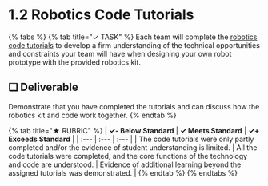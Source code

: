 # 1.2 Robotics Code Tutorials

{% tabs %}
{% tab title="✓ TASK" %}
Each team will complete the [robotics code tutorials](https://docs.idew.org/code-robotics/) to develop a firm understanding of the technical opportunities and constraints your team will have when designing your own robot prototype with the provided robotics kit.

## **❏ Deliverable**

Demonstrate that you have completed the tutorials and can discuss how the robotics kit and code work together.
{% endtab %}

{% tab title="★ RUBRIC" %}
| **✓- Below Standard** | **✓ Meets Standard** | **✓+ Exceeds Standard** |
| :--- | :--- | :--- |
| The code tutorials were only partly completed and/or the evidence of student understanding is limited. | All the code tutorials were completed, and the core functions of the technology and code are understood. | Evidence of additional learning beyond the assigned tutorials was demonstrated. |
{% endtab %}
{% endtabs %}

